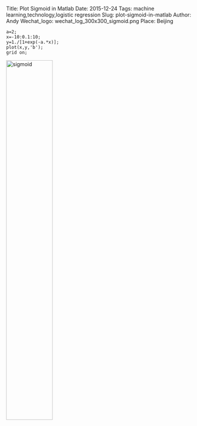 Title: Plot Sigmoid in Matlab
Date: 2015-12-24
Tags: machine learning,technology,logistic regression
Slug: plot-sigmoid-in-matlab
Author: Andy
Wechat_logo: wechat_log_300x300_sigmoid.png
Place: Beijing

```language-matlab
a=2;
x=-10:0.1:10;
y=1./[1+exp(-a.*x)];
plot(x,y,'b');
grid on;
```
<div class="figure">
<img src="/static/images/sigmoid.svg" alt="sigmoid"  width="50%" />
</div>

